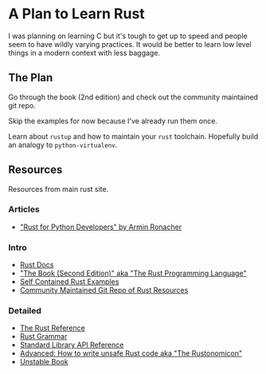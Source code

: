 # A Plan to Learn Rust

I was planning on learning C but it's tough to get up to speed and people seem to have wildly varying practices. It would be better to learn low level things in a modern context with less baggage.


## The Plan

Go through the book (2nd edition) and check out the community maintained git repo.

Skip the examples for now because I've already run them once.

Learn about `rustup` and how to maintain your `rust` toolchain. Hopefully build an analogy to `python-virtualenv`.


## Resources

Resources from main rust site.


### Articles

- ["Rust for Python Developers" by Armin Ronacher](http://lucumr.pocoo.org/2015/5/27/rust-for-pythonistas/)

### Intro

- [Rust Docs](https://www.rust-lang.org/en-US/documentation.html)
- ["The Book (Second Edition)" aka "The Rust Programming Language"](https://doc.rust-lang.org/book/second-edition/index.html)
- [Self Contained Rust Examples](https://doc.rust-lang.org/rust-by-example/)
- [Community Maintained Git Repo of Rust Resources](https://github.com/ctjhoa/rust-learning)


### Detailed

- [The Rust Reference](https://doc.rust-lang.org/stable/reference/)
- [Rust Grammar](https://doc.rust-lang.org/stable/grammar.html)
- [Standard Library API Reference](https://doc.rust-lang.org/std/)
- [Advanced: How to write unsafe Rust code aka "The Rustonomicon"](https://doc.rust-lang.org/nomicon/)
- [Unstable Book](https://doc.rust-lang.org/nightly/unstable-book/)


